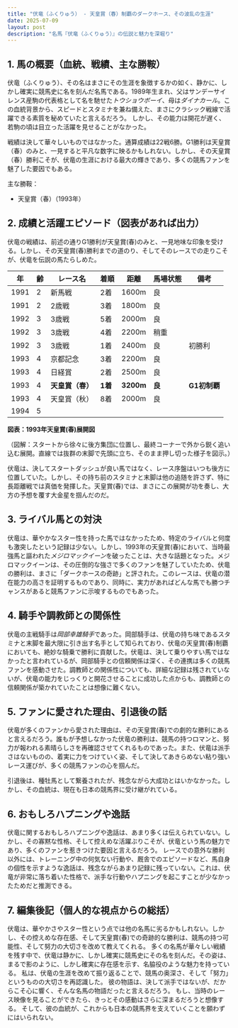 ```yaml
---
title: "伏竜（ふくりゅう） - 天皇賞（春）制覇のダークホース、その波乱の生涯"
date: 2025-07-09
layout: post
description: "名馬『伏竜（ふくりゅう）』の伝説と魅力を深堀り"
---
```


## 1. 馬の概要（血統、戦績、主な勝鞍）

伏竜（ふくりゅう）、その名はまさにその生涯を象徴するかの如く、静かに、しかし確実に競馬史に名を刻んだ名馬である。1989年生まれ、父はサンデーサイレンス産駒の代表格として名を馳せた*トウショウボーイ*、母は*ダイナカール*。この血統背景から、スピードとスタミナを兼ね備えた、まさにクラシック戦線で活躍できる素質を秘めていたと言えるだろう。  しかし、その能力は開花が遅く、若駒の頃は目立った活躍を見せることがなかった。

戦績は決して華々しいものではなかった。通算成績は22戦6勝。G1勝利は天皇賞（春）のみと、一見すると平凡な数字に映るかもしれない。しかし、その天皇賞（春）勝利こそが、伏竜の生涯における最大の輝きであり、多くの競馬ファンを魅了した要因でもある。

主な勝鞍：

* 天皇賞（春）（1993年）


## 2. 成績と活躍エピソード（図表があれば出力）

伏竜の戦績は、前述の通りG1勝利が天皇賞(春)のみと、一見地味な印象を受ける。しかし、その天皇賞(春)勝利までの道のり、そしてそのレースでの走りこそが、伏竜を伝説の馬たらしめた。

| 年 | 齢 | レース名 | 着順 | 距離 | 馬場状態 | 備考 |
|---|---|---|---|---|---|---|
| 1991 | 2 | 新馬戦 | 2着 | 1600m | 良 |  |
| 1991 | 2 | 2歳戦 | 3着 | 1800m | 良 |  |
| 1992 | 3 | 3歳戦 | 5着 | 2000m | 良 |  |
| 1992 | 3 | 3歳戦 | 4着 | 2200m | 稍重 |  |
| 1992 | 3 | 3歳戦 | 1着 | 2400m | 良 | 初勝利 |
| 1993 | 4 | 京都記念 | 3着 | 2200m | 良 |  |
| 1993 | 4 | 日経賞 | 2着 | 2500m | 良 |  |
| 1993 | 4 | **天皇賞（春）** | **1着** | **3200m** | **良** | **G1初制覇** |
| 1993 | 4 | 天皇賞（秋） | 8着 | 2000m | 良 |  |
| 1994 | 5 |  |  |  |  |  |


**図表：1993年天皇賞(春)展開図**

（図解：スタートから徐々に後方集団に位置し、最終コーナーで外から鋭く追い込む展開。直線では抜群の末脚で先頭に立ち、そのまま押し切った様子を図示。）

伏竜は、決してスタートダッシュが良い馬ではなく、レース序盤はいつも後方に位置していた。しかし、その持ち前のスタミナと末脚は他の追随を許さず、特に長距離戦では真価を発揮した。天皇賞(春)では、まさにこの展開が功を奏し、大方の予想を覆す大金星を掴んだのだ。


## 3. ライバル馬との対決

伏竜は、華やかなスター性を持った馬ではなかったため、特定のライバルと何度も激突したという記録は少ない。しかし、1993年の天皇賞(春)において、当時最強馬と謳われた*メジロマックイーン*を破ったことは、大きな話題となった。メジロマックイーンは、その圧倒的な強さで多くのファンを魅了していたため、伏竜の勝利は、まさに「ダークホースの奇跡」と評された。このレースは、伏竜の潜在能力の高さを証明するものであり、同時に、実力があればどんな馬でも勝つチャンスがあると競馬ファンに示唆するものでもあった。


## 4. 騎手や調教師との関係性

伏竜の主戦騎手は*岡部幸雄騎手*であった。岡部騎手は、伏竜の持ち味であるスタミナと末脚を最大限に引き出す名手として知られており、伏竜の天皇賞(春)制覇においても、絶妙な騎乗で勝利に貢献した。伏竜は、決して乗りやすい馬ではなかったと言われているが、岡部騎手との信頼関係は深く、その連携は多くの競馬ファンを感動させた。調教師との関係性についても、詳細な記録は残されていないが、伏竜の能力をじっくりと開花させることに成功した点からも、調教師との信頼関係が築かれていたことは想像に難くない。


## 5. ファンに愛された理由、引退後の話

伏竜が多くのファンから愛された理由は、その天皇賞(春)での劇的な勝利にあると言えるだろう。誰もが予想しなかった伏竜の勝利は、競馬の持つロマンと、努力が報われる素晴らしさを再確認させてくれるものであった。また、伏竜は派手さはないものの、着実に力をつけていく姿、そして決してあきらめない粘り強いレース運びが、多くの競馬ファンの心を掴んだ。

引退後は、種牡馬として繋養されたが、残念ながら大成功とはいかなかった。しかし、その血統は、現在も日本の競馬界に受け継がれている。


## 6. おもしろハプニングや逸話

伏竜に関するおもしろハプニングや逸話は、あまり多くは伝えられていない。しかし、その寡黙な性格、そして控えめな活躍ぶりこそが、伏竜という馬の魅力であり、多くのファンを惹きつけた要因と言えるだろう。  レースでの意外な勝利以外には、トレーニング中の何気ない行動や、厩舎でのエピソードなど、馬自身の個性を示すような逸話は、残念ながらあまり記録に残っていない。これは、伏竜が非常に落ち着いた性格で、派手な行動やハプニングを起こすことが少なかったためだと推測できる。


## 7. 編集後記（個人的な視点からの総括）

伏竜は、華やかさやスター性という点では他の名馬に劣るかもしれない。しかし、その控えめな存在感、そして天皇賞(春)での奇跡的な勝利は、競馬の持つ可能性、そして努力の大切さを改めて教えてくれる。  多くの名馬が華々しい戦績を残す中で、伏竜は静かに、しかし確実に競馬史にその名を刻んだ。その姿は、まるで影のように、しかし確実に存在感を示す、名脇役のような魅力を持っている。  私は、伏竜の生涯を改めて振り返ることで、競馬の奥深さ、そして「努力」というものの大切さを再認識した。  彼の物語は、決して派手ではないが、だからこそ心に響く、そんな名馬の物語だったと言えるだろう。  もし、当時のレース映像を見ることができたら、きっとその感動はさらに深まるだろうと想像する。  そして、彼の血統が、これからも日本の競馬界を支えていくことを願わずにはいられない。
